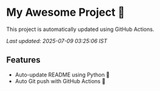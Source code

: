# My Awesome Project 🚀

This project is automatically updated using GitHub Actions.

_Last updated: 2025-07-09 03:25:06 IST_

## Features
- Auto-update README using Python 🐍
- Auto Git push with GitHub Actions 🤖
